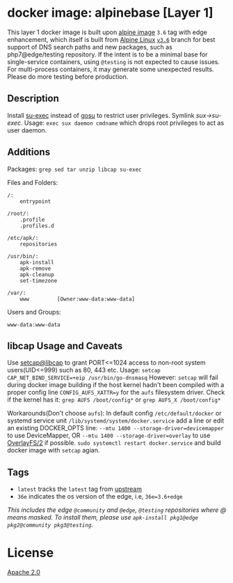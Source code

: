 # docker image: alpinebase [Layer 1]

This layer 1 docker image is built upon [alpine image](https://hub.docker.com/r/_/alpine/) `3.6` tag with edge enhancement,
which itself is built from [Alpine Linux](https://alpinelinux.org/) [`v3.6`](http://dl-cdn.alpinelinux.org/alpine/v3.6/)
branch for best support of DNS search paths and new packages, such as php7@edge/testing repository.
If the intent is to be a minimal base for single-service containers, using `@testing` is not expected to cause issues.
For multi-process containers, it may generate some unexpected results. Please do more testing before production.

## Description

Install [su-exec](https://github.com/ncopa/su-exec) instead of [gosu](https://github.com/tianon/gosu) to restrict user privileges. Symlink *sux->su-exec*. Usage:
`exec sux daemon cmdname` which drops root privileges to act as user daemon.


## Additions
Packages: `grep sed tar unzip libcap su-exec`

Files and Folders:
```
/:
    entrypoint

/root/:
    .profile
    .profiles.d

/etc/apk/:
    repositories

/usr/bin/:
    apk-install
    apk-remove
    apk-cleanup
    set-timezone

/var/:
    www         [Owner:www-data:www-data]
```

Users and Groups:
```
www-data:www-data
```

## libcap Usage and Caveats
Use [setcap@libcap](http://www.friedhoff.org/posixfilecaps.html) to grant PORT<=1024 access to non-root system users(UID<=999) such as 80, 443 etc. Usage:
`setcap CAP_NET_BIND_SERVICE=+eip /usr/bin/go-dnsmasq`
However:
`setcap` will fail during docker image building if the host kernel hadn't been compiled with a proper config line `CONFIG_AUFS_XATTR=y` for the `aufs` filesystem driver.
Check if the kernel has it: `grep AUFS /boot/config*` or `grep AUFS_X /boot/config*`

Workarounds(Don't choose `aufs`):
In default config `/etc/default/docker` or systemd service unit `/lib/systemd/system/docker.service` add a line or edit an existing DOCKER_OPTS line:
`--mtu 1400 --storage-driver=devicemapper` to use DeviceMapper, OR
`--mtu 1400 --storage-driver=overlay` to use [OverlayFS/2](https://docs.docker.com/engine/userguide/storagedriver/selectadriver/) if possible.
`sudo systemctl restart docker.service` and build docker image with `setcap` agian.


## Tags

* `latest` tracks the `latest` tag from [upstream](https://hub.docker.com/r/_/alpine/)
* `36e` indicates the os version of the edge, i.e, `36e=3.6+edge`

_This includes the edge `@community` and `@edge`, `@testing` repositories where @ means masked.
To install them, please use `apk-install pkg1@edge pkg2@community pkg3@testing`._

# License
[Apache 2.0](https://www.tldrlegal.com/l/apache2)

